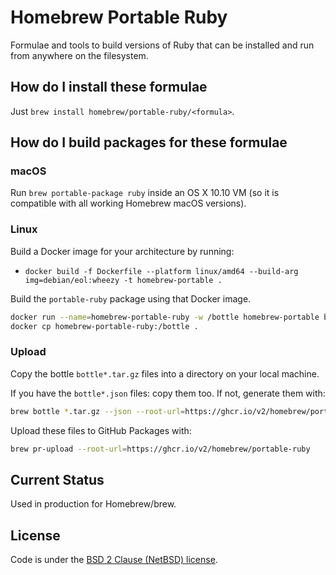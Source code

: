 # Homebrew Portable Ruby

Formulae and tools to build versions of Ruby that can be installed and run from anywhere on the filesystem.

## How do I install these formulae

Just `brew install homebrew/portable-ruby/<formula>`.

## How do I build packages for these formulae

### macOS

Run `brew portable-package ruby` inside an OS X 10.10 VM (so it is compatible with all working Homebrew macOS versions).

### Linux

Build a Docker image for your architecture by running:

- `docker build -f Dockerfile --platform linux/amd64 --build-arg img=debian/eol:wheezy -t homebrew-portable .`

Build the `portable-ruby` package using that Docker image.

```sh
docker run --name=homebrew-portable-ruby -w /bottle homebrew-portable brew portable-package ruby
docker cp homebrew-portable-ruby:/bottle .
```

### Upload

Copy the bottle `bottle*.tar.gz` files into a directory on your local machine.

If you have the `bottle*.json` files: copy them too. If not, generate them with:

```sh
brew bottle *.tar.gz --json --root-url=https://ghcr.io/v2/homebrew/portable-ruby
```

Upload these files to GitHub Packages with:

```sh
brew pr-upload --root-url=https://ghcr.io/v2/homebrew/portable-ruby
```

## Current Status

Used in production for Homebrew/brew.

## License

Code is under the [BSD 2 Clause (NetBSD) license](https://github.com/Homebrew/homebrew-portable-ruby/blob/master/LICENSE.txt).
